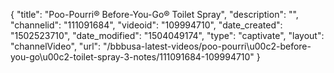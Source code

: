 {
    "title": "Poo-Pourri&reg; Before-You-Go&reg; Toilet Spray",
    "description": "",
    "channelid": "111091684",
    "videoid": "109994710",
    "date_created": "1502523710",
    "date_modified": "1504049174",
    "type": "captivate",
    "layout": "channelVideo",
    "url": "\/bbbusa-latest-videos\/poo-pourri\u00c2-before-you-go\u00c2-toilet-spray-3-notes\/111091684-109994710"
}